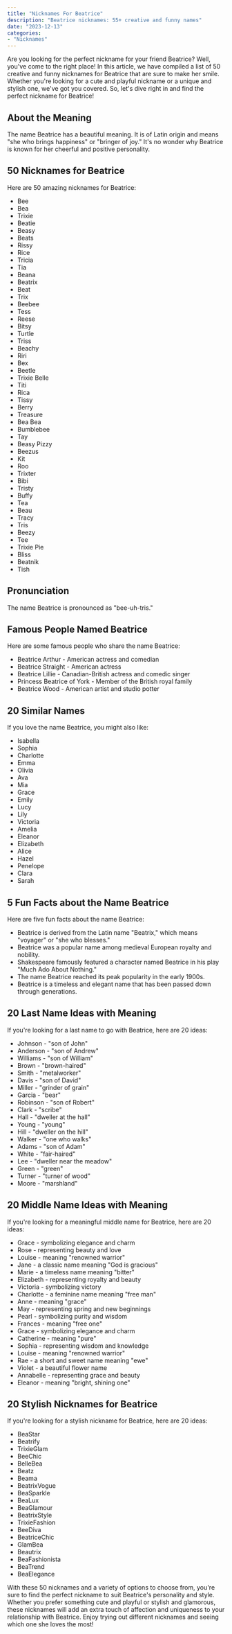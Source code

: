 ```yaml
---
title: "Nicknames For Beatrice"
description: "Beatrice nicknames: 55+ creative and funny names"
date: "2023-12-13"
categories:
- "Nicknames"
---
```


Are you looking for the perfect nickname for your friend Beatrice? Well, you've come to the right place! In this article, we have compiled a list of 50 creative and funny nicknames for Beatrice that are sure to make her smile. Whether you're looking for a cute and playful nickname or a unique and stylish one, we've got you covered. So, let's dive right in and find the perfect nickname for Beatrice!

About the Meaning
-----------------

The name Beatrice has a beautiful meaning. It is of Latin origin and means "she who brings happiness" or "bringer of joy." It's no wonder why Beatrice is known for her cheerful and positive personality.

50 Nicknames for Beatrice
-------------------------

Here are 50 amazing nicknames for Beatrice:

- Bee
- Bea
- Trixie
- Beatie
- Beasy
- Beats
- Rissy
- Rice
- Tricia
- Tia
- Beana
- Beatrix
- Beat
- Trix
- Beebee
- Tess
- Reese
- Bitsy
- Turtle
- Triss
- Beachy
- Riri
- Bex
- Beetle
- Trixie Belle
- Titi
- Rica
- Tissy
- Berry
- Treasure
- Bea Bea
- Bumblebee
- Tay
- Beasy Pizzy
- Beezus
- Kit
- Roo
- Trixter
- Bibi
- Tristy
- Buffy
- Tea
- Beau
- Tracy
- Tris
- Beezy
- Tee
- Trixie Pie
- Bliss
- Beatnik
- Tish

Pronunciation
-------------

The name Beatrice is pronounced as "bee-uh-tris."

Famous People Named Beatrice
----------------------------

Here are some famous people who share the name Beatrice:

- Beatrice Arthur - American actress and comedian
- Beatrice Straight - American actress
- Beatrice Lillie - Canadian-British actress and comedic singer
- Princess Beatrice of York - Member of the British royal family
- Beatrice Wood - American artist and studio potter

20 Similar Names
----------------

If you love the name Beatrice, you might also like:

- Isabella
- Sophia
- Charlotte
- Emma
- Olivia
- Ava
- Mia
- Grace
- Emily
- Lucy
- Lily
- Victoria
- Amelia
- Eleanor
- Elizabeth
- Alice
- Hazel
- Penelope
- Clara
- Sarah

5 Fun Facts about the Name Beatrice
-----------------------------------

Here are five fun facts about the name Beatrice:

- Beatrice is derived from the Latin name "Beatrix," which means "voyager" or "she who blesses."
- Beatrice was a popular name among medieval European royalty and nobility.
- Shakespeare famously featured a character named Beatrice in his play "Much Ado About Nothing."
- The name Beatrice reached its peak popularity in the early 1900s.
- Beatrice is a timeless and elegant name that has been passed down through generations.

20 Last Name Ideas with Meaning
-------------------------------

If you're looking for a last name to go with Beatrice, here are 20 ideas:

- Johnson - "son of John"
- Anderson - "son of Andrew"
- Williams - "son of William"
- Brown - "brown-haired"
- Smith - "metalworker"
- Davis - "son of David"
- Miller - "grinder of grain"
- Garcia - "bear"
- Robinson - "son of Robert"
- Clark - "scribe"
- Hall - "dweller at the hall"
- Young - "young"
- Hill - "dweller on the hill"
- Walker - "one who walks"
- Adams - "son of Adam"
- White - "fair-haired"
- Lee - "dweller near the meadow"
- Green - "green"
- Turner - "turner of wood"
- Moore - "marshland"

20 Middle Name Ideas with Meaning
---------------------------------

If you're looking for a meaningful middle name for Beatrice, here are 20 ideas:

- Grace - symbolizing elegance and charm
- Rose - representing beauty and love
- Louise - meaning "renowned warrior"
- Jane - a classic name meaning "God is gracious"
- Marie - a timeless name meaning "bitter"
- Elizabeth - representing royalty and beauty
- Victoria - symbolizing victory
- Charlotte - a feminine name meaning "free man"
- Anne - meaning "grace"
- May - representing spring and new beginnings
- Pearl - symbolizing purity and wisdom
- Frances - meaning "free one"
- Grace - symbolizing elegance and charm
- Catherine - meaning "pure"
- Sophia - representing wisdom and knowledge
- Louise - meaning "renowned warrior"
- Rae - a short and sweet name meaning "ewe"
- Violet - a beautiful flower name
- Annabelle - representing grace and beauty
- Eleanor - meaning "bright, shining one"

20 Stylish Nicknames for Beatrice
---------------------------------

If you're looking for a stylish nickname for Beatrice, here are 20 ideas:

- BeaStar
- Beatrify
- TrixieGlam
- BeeChic
- BelleBea
- Beatz
- Beama
- BeatrixVogue
- BeaSparkle
- BeaLux
- BeaGlamour
- BeatrixStyle
- TrixieFashion
- BeeDiva
- BeatriceChic
- GlamBea
- Beautrix
- BeaFashionista
- BeaTrend
- BeaElegance

With these 50 nicknames and a variety of options to choose from, you're sure to find the perfect nickname to suit Beatrice's personality and style. Whether you prefer something cute and playful or stylish and glamorous, these nicknames will add an extra touch of affection and uniqueness to your relationship with Beatrice. Enjoy trying out different nicknames and seeing which one she loves the most!

